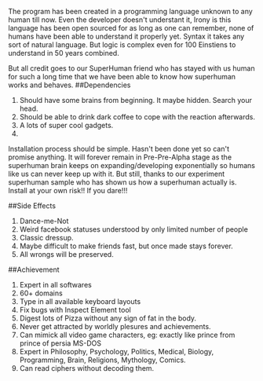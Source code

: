 The program has been created in a programming language unknown to any human till now. Even the developer doesn't understant it, Irony is this language has been open sourced for as long as one can remember, none of humans have been able to understand it properly yet. Syntax it takes any sort of natural language.
But logic is complex even for 100 Einstiens to understand in 50 years combined.

But all credit goes to our SuperHuman friend who has stayed with us human for such a long time that we have been able to know how superhuman works and behaves.
##Dependencies
1. Should have some brains from beginning. It maybe hidden. Search your head. 
2. Should be able to drink dark coffee to cope with the reaction afterwards.
3. A lots of super cool gadgets. 
4. 

Installation process should be simple. Hasn't been done yet so can't promise anything. It will forever remain in Pre-Pre-Alpha stage as the superhuman brain keeps on expanding/developing exponentially so humans like us can never keep up with it. But still, thanks to our experiment superhuman sample who has shown us how a superhuman actually is. Install at your own risk!! If you dare!!!

##Side Effects
1. Dance-me-Not
2. Weird facebook statuses understood by only limited number of people
3. Classic dressup.
4. Maybe difficult to make friends fast, but once made stays forever.
5. All wrongs will be preserved. 

##Achievement
1. Expert in all softwares
2. 60+ domains
3. Type in all available keyboard layouts
4. Fix bugs with Inspect Element tool
5. Digest lots of Pizza without any sign of fat in the body.
6. Never get attracted by worldly plesures and achievements.
7. Can mimick all video game characters, eg:  exactly like prince from prince of persia MS-DOS
8. Expert in Philosophy, Psychology, Politics, Medical, Biology, Programming, Brain, Religions, Mythology, Comics.
9. Can read ciphers without decoding them.

